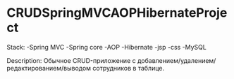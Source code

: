 # CRUDSpringMVCAOPHibernateProject
Stack:
-Spring MVC
-Spring core
-AOP
-Hibernate
-jsp
-css
-MySQL

Description:
Обычное CRUD-приложение с добавлением/удалением/редактированием/выводом сотрудников в таблице.
